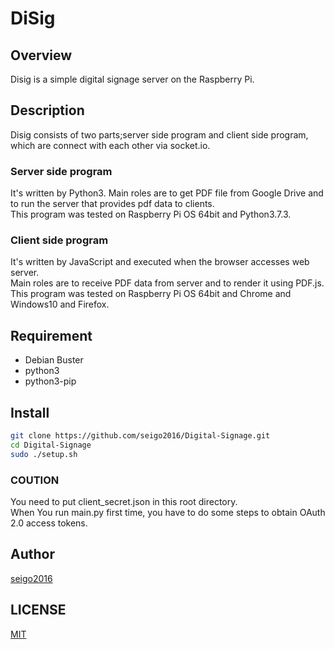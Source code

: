 # DiSig
## Overview
Disig is a simple digital signage server on the Raspberry Pi.  

## Description
Disig consists of two parts;server side program and client side program, which are connect with each other via socket.io.  

### Server side program
It's written by Python3.
Main roles are to get PDF file from Google Drive and to run the server that provides pdf data to clients.  
This program was tested on Raspberry Pi OS 64bit and Python3.7.3.  


### Client side program
It's written by JavaScript and executed when the browser accesses web server.  
Main roles are to receive PDF data from server and to render it using PDF.js.  
This program was tested on Raspberry Pi OS 64bit and Chrome and Windows10 and Firefox.


## Requirement
- Debian Buster
- python3
- python3-pip

## Install
```bash
git clone https://github.com/seigo2016/Digital-Signage.git
cd Digital-Signage
sudo ./setup.sh
```
### COUTION
You need to put client_secret.json in this root directory.  
When You run main.py first time, you have to do some steps to obtain OAuth 2.0 access tokens.  

## Author
[seigo2016](https://github.com/seigo2016)

## LICENSE
[MIT](./LICENSE)